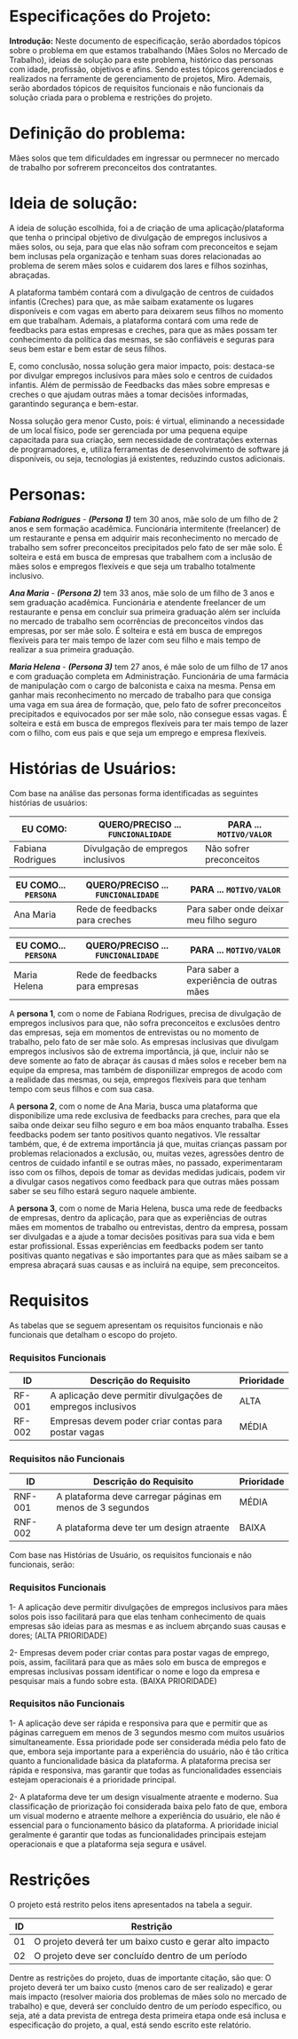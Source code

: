 # Especificações do Projeto:
**Introdução:** Neste documento de especificação, serão abordados tópicos sobre o problema em que estamos trabalhando (Mães Solos no Mercado de Trabalho), ideias de solução para este problema, histórico das personas com idade, profissão, objetivos e afins. Sendo estes tópicos gerenciados e realizados na ferramente de gerenciamento de projetos, Miro. Ademais, serão abordados tópicos de requisitos funcionais e não funcionais da solução criada para o problema e restrições do projeto.




# Definição do problema:
Mães solos que tem dificuldades em ingressar ou permnecer no mercado de trabalho por sofrerem preconceitos dos contratantes. 




  # Ideia de solução:
  A ideia de solução escolhida, foi a de criação de uma aplicação/plataforma que tenha o principal objetivo de divulgação de empregos inclusivos a mães solos, ou seja, para que elas não sofram com preconceitos e sejam bem inclusas pela organização e tenham suas dores relacionadas ao problema de serem mães solos e cuidarem dos lares e filhos sozinhas, abraçadas.

A plataforma também contará com a divulgação de centros de cuidados infantis (Creches) para que, as mãe saibam exatamente os lugares disponíveis e com vagas em aberto para deixarem seus filhos no momento em que trabalham. Ademais, a plataforma contará com uma rede de feedbacks para estas empresas e creches, para que as mães possam ter conhecimento da política das mesmas, se são confiáveis e seguras para seus bem estar e bem estar de seus filhos.

E, como conclusão, nossa solução gera maior impacto, pois: destaca-se por divulgar empregos inclusivos para mães solo e centros de cuidados infantis. Além de permissão de Feedbacks das mães sobre empresas e creches o que ajudam outras mães a tomar decisões informadas, garantindo segurança e bem-estar.

Nossa solução gera menor Custo, pois: é virtual, eliminando a necessidade de um local físico, pode ser gerenciada por uma pequena equipe capacitada para sua criação, sem necessidade de contratações externas de programadores, e, utiliza ferramentas de desenvolvimento de software já disponíveis, ou seja, tecnologias já existentes, reduzindo custos adicionais.





# Personas:

***Fabiana Rodrigues*** - ***(Persona 1)*** tem 30 anos, mãe solo de um filho de 2 anos e sem formação acadêmica.  Funcionária intermitente (freelancer) de um restaurante e pensa em adquirir mais reconhecimento no mercado de trabalho sem sofrer preconceitos precipitados pelo fato de ser mãe solo. É solteira e está em busca de empresas que trabalhem com a inclusão de mães solos e empregos flexíveis e que seja um trabalho totalmente inclusivo.

***Ana Maria*** - ***(Persona 2)*** tem 33 anos, mãe solo de um filho de 3 anos e sem graduação acadêmica. Funcionária e atendente freelancer de um restaurante e pensa em concluir sua primeira graduação além ser incluída no mercado de trabalho sem ocorrências de preconceitos vindos das empresas, por ser mãe solo. É solteira e está em busca de empregos flexíveis para ter mais tempo de lazer com seu filho e mais tempo de realizar a sua primeira graduação.

***Maria Helena*** - ***(Persona 3)*** tem 27 anos, é mãe solo de um filho de 17 anos e com graduação completa em Administração. Funcionária de uma farmácia de manipulação com o cargo de balconista e caixa na mesma. Pensa em ganhar mais reconhecimento no mercado de trabalho para que consiga uma vaga em sua área de formação, que, pelo fato de sofrer preconceitos precipitados e equivocados por ser mãe solo, não consegue essas vagas. É solteira e está em busca de empregos flexíveis para ter mais tempo de lazer com o filho, com eus pais e que seja um emprego e empresa flexíveis.




# Histórias de Usuários:

Com base na análise das personas forma identificadas as seguintes histórias de usuários:

|EU COMO:            |QUERO/PRECISO ... `FUNCIONALIDADE`  |PARA ... `MOTIVO/VALOR`                 |
|--------------------|------------------------------------|----------------------------------------|
|Fabiana Rodrigues   | Divulgação de empregos inclusivos  | Não sofrer preconceitos  
                                                                                       



|EU COMO... `PERSONA`| QUERO/PRECISO ... `FUNCIONALIDADE` |PARA ... `MOTIVO/VALOR`                 |
|--------------------|------------------------------------|----------------------------------------|
|Ana Maria           | Rede de feedbacks para creches     | Para saber onde deixar meu filho seguro
                                                                               


|EU COMO... `PERSONA`| QUERO/PRECISO ... `FUNCIONALIDADE` |PARA ... `MOTIVO/VALOR`                 |
|--------------------|------------------------------------|----------------------------------------|
|Maria Helena        | Rede de feedbacks para empresas    | Para saber a experiência de outras mães


A **persona 1**, com o nome de Fabiana Rodrigues, precisa de divulgação de empregos inclusivos para que, não sofra preconceitos e exclusões dentro das empresas, seja em momentos de entrevistas ou no momento de trabalho, pelo fato de ser mãe solo. As empresas inclusivas que divulgam empregos inclusivos são de extrema importância, já que, incluir não se deve somente ao fato de abraçar ás causas d mães solos e receber bem na equipe da empresa, mas também de disponiilizar empregos de acodo com a realidade das mesmas, ou seja, empregos flexíveis para que tenham tempo com seus filhos e com sua casa.


A **persona 2**, com o nome de Ana Maria, busca uma plataforma que disponibilize uma rede exclusiva de feedbacks para creches, para que ela saiba onde deixar seu filho seguro e em boa mãos enquanto trabalha. Esses feedbacks podem ser tanto positivos quanto negativos. Vle ressaltar também, que, é de extrema importância já que, muitas crianças passam por problemas relacionados a exclusão, ou, muitas vezes, agressões dentro de centros de cuidado infantil e se outras mães, no passado, experimentaram isso com os filhos, depois de tomar as devidas medidas judicais, podem vir a divulgar casos negativos como feedback para que outras mães possam saber se seu filho estará seguro naquele ambiente.


A **persona 3**, com o nome de Maria Helena, busca uma rede de feedbacks de empresas, dentro da aplicação, para que as experiências de outras mães em momentos de trabalho ou entrevistas, dentro da empresa, possam ser divulgadas e a ajude a tomar decisões positivas para sua vida e bem estar profissional. Essas experiências em feedbacks podem ser tanto positivas quanto negativas e são importantes para que as mães saibam se a empresa abraçará suas causas e as incluirá na equipe, sem preconceitos.

                                                                   
                                                                                                   
                                                                                                   

# Requisitos

As tabelas que se seguem apresentam os requisitos funcionais e não funcionais que detalham o escopo do projeto.

### Requisitos Funcionais

|ID    | Descrição do Requisito                                      |Prioridade 
|-------|-------------------------|----------------------------------|
|RF-001| A aplicação deve permitir divulgações de empregos inclusivos| ALTA                                                      
|RF-002| Empresas devem poder criar contas para postar vagas         | MÉDIA                                 
                                                                                         


### Requisitos não Funcionais

|ID     | Descrição do Requisito                    |Prioridade 
|-------|-------------------------|-----------------|
|RNF-001| A plataforma deve carregar páginas em menos de 3 segundos | MÉDIA 
|RNF-002| A plataforma deve ter um design atraente| BAIXA     
                                                 
                      
Com base nas Histórias de Usuário, os requisitos funcionais e não funcionais, serão:
### Requisitos Funcionais
1- A aplicação deve permitir divulgações de empregos inclusivos para mães solos pois isso facilitará para que elas tenham conhecimento de quais empresas são ideias para as mesmas e as incluem abrçando suas causas e dores; (ALTA PRIORIDADE)

2- Empresas devem poder criar contas para postar vagas de emprego, pois, assim, facilitará para que as mães solo em busca de empregos e empresas inclusivas possam identificar o nome e logo da empresa e pesquisar mais a fundo sobre esta. (BAIXA PRIORIDADE)

### Requisitos não Funcionais
1- A aplicação deve ser rápida e responsiva para que e permitir que as páginas carreguem em menos de 3 segundos mesmo com muitos usuários simultaneamente. Essa prioridade pode ser considerada média pelo fato de que, embora seja importante para a experiência do usuário, não é tão crítica quanto a funcionalidade básica da plataforma. A plataforma precisa ser rápida e responsiva, mas garantir que todas as funcionalidades essenciais estejam operacionais é a prioridade principal. 

2- A plataforma deve ter um design visualmente atraente e moderno. Sua classificação de priorização foi considerada baixa pelo fato de que, embora um visual moderno e atraente melhore a experiência do usuário, ele não é essencial para o funcionamento básico da plataforma. A prioridade inicial geralmente é garantir que todas as funcionalidades principais estejam operacionais e que a plataforma seja segura e usável.





# Restrições

O projeto está restrito pelos itens apresentados na tabela a seguir.

|ID| Restrição                                             |
|--|-------------------------------------------------------|
|01| O projeto deverá ter um baixo custo e gerar alto impacto |                      |
|02| O projeto deve ser concluído dentro de um período                  

Dentre as restrições do projeto, duas de importante citação, são que: O projeto deverá ter um baixo custo (menos caro de ser realizado) e gerar mais impacto (resolver maioria dos problemas de mães solo no mercado de trabalho) e que, deverá ser concluído dentro de um período específico, ou seja, até a data prevista de entrega desta primeira etapa onde esá inclusa e especificação do projeto, a qual, está sendo escrito este relatório. 


